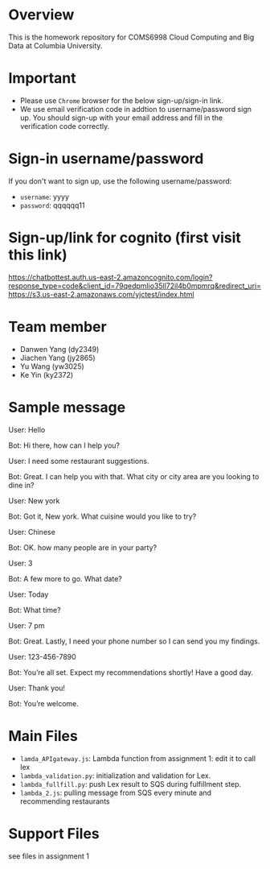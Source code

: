 # Overview

This is the homework repository for COMS6998 Cloud Computing and Big Data at Columbia University.

# Important
- Please use `Chrome` browser for the below sign-up/sign-in link.
- We use email verification code in addtion to username/password sign up. You should
sign-up with your email address and fill in the verification code correctly.

# Sign-in username/password
If you don't want to sign up, use the following username/password:
- `username`: yyyy
- `password`: qqqqqq11

# Sign-up/link for cognito (first visit this link)
https://chatbottest.auth.us-east-2.amazoncognito.com/login?response_type=code&client_id=79qedpmlio35ll72il4b0mpmrq&redirect_uri=https://s3.us-east-2.amazonaws.com/yjctest/index.html


# Team member
- Danwen Yang (dy2349)
- Jiachen Yang (jy2865)
- Yu Wang (yw3025)
- Ke Yin (ky2372)

# Sample message

User: Hello

Bot: Hi there, how can I help you?

User: I need some restaurant suggestions.

Bot: Great. I can help you with that. What city or city area are you looking to dine in?

User: New york

Bot: Got it, New york. What cuisine would you like to try?

User: Chinese

Bot: OK. how many people are in your party?

User: 3

Bot: A few more to go. What date?

User: Today

Bot: What time?

User: 7 pm

Bot: Great. Lastly, I need your phone number so I can send you my findings.

User: 123-456-7890

Bot: You’re all set. Expect my recommendations shortly! Have a good day.

User: Thank you!

Bot: You’re welcome.


# Main Files
- `lamda_APIgateway.js`: Lambda function from assignment 1: edit it to call lex
- `lambda_validation.py`: initialization and validation for Lex.
- `lambda_fullfill.py`: push Lex result to SQS during fulfillment step.
- `lambda_2.js`: pulling message from SQS every minute and recommending restaurants

# Support Files
see files in assignment 1







